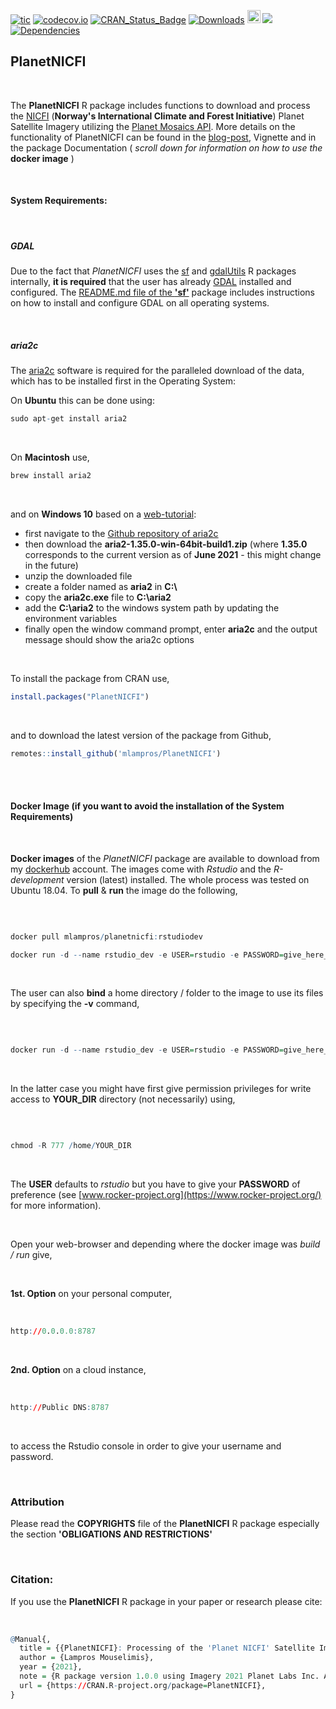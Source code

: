 
[![tic](https://github.com/mlampros/PlanetNICFI/workflows/tic/badge.svg?branch=master)](https://github.com/mlampros/PlanetNICFI/actions)
[![codecov.io](https://codecov.io/github/mlampros/PlanetNICFI/coverage.svg?branch=master)](https://codecov.io/github/mlampros/PlanetNICFI?branch=master)
[![CRAN_Status_Badge](http://www.r-pkg.org/badges/version/PlanetNICFI)](http://cran.r-project.org/package=PlanetNICFI)
[![Downloads](http://cranlogs.r-pkg.org/badges/grand-total/PlanetNICFI?color=blue)](http://www.r-pkg.org/pkg/PlanetNICFI)
<a href="https://www.buymeacoffee.com/VY0x8snyh" target="_blank"><img src="https://www.buymeacoffee.com/assets/img/custom_images/orange_img.png" alt="Buy Me A Coffee" height="21px" ></a>
[![](https://img.shields.io/docker/automated/mlampros/planetnicfi.svg)](https://hub.docker.com/r/mlampros/planetnicfi)
[![Dependencies](https://tinyverse.netlify.com/badge/PlanetNICFI)](https://cran.r-project.org/package=PlanetNICFI)


## PlanetNICFI

<br>

The **PlanetNICFI** R package includes functions to download and process the [NICFI](https://www.nicfi.no/) (**Norway's International Climate and Forest Initiative**) Planet Satellite Imagery utilizing the [Planet Mosaics API](https://developers.planet.com/docs/basemaps/reference/#tag/Basemaps-and-Mosaics). More details on the functionality of PlanetNICFI can be found in the [blog-post](http://mlampros.github.io/2021/06/12/Planet_NICFI_Satellite_Imagery/), Vignette and in the package Documentation ( *scroll down for information on how to use the* **docker image** )

<br>

#### **System Requirements**:

<br>

##### **GDAL**

Due to the fact that *PlanetNICFI* uses the [sf](https://github.com/r-spatial/sf) and [gdalUtils](https://CRAN.R-project.org/package=gdalUtils) R packages internally, **it is required** that the user has already [GDAL](https://gdal.org/) installed and configured. The [README.md file of the **'sf'**](https://github.com/r-spatial/sf#installing) package includes instructions on how to install and configure GDAL on all operating systems.

<br>

##### **aria2c**

The [aria2c](https://aria2.github.io/) software is required for the paralleled download of the data, which has to be installed first in the Operating System:

On **Ubuntu** this can be done using:

```R
sudo apt-get install aria2

```

<br>

On **Macintosh** use,

```R
brew install aria2

```

<br>

and on **Windows 10** based on a [web-tutorial](https://www.tutorialexample.com/install-aria2-on-win10-to-download-files-a-beginner-guide/):

* first navigate to the [Github repository of aria2c](https://github.com/aria2/aria2/releases/tag/release-1.35.0)
* then download the **aria2-1.35.0-win-64bit-build1.zip** (where **1.35.0** corresponds to the current version as of **June 2021** - this might change in the future)
* unzip the downloaded file 
* create a folder named as **aria2** in **C:\\**
* copy the **aria2c.exe** file to **C:\\aria2**
* add the **C:\\aria2** to the windows system path by updating the environment variables
* finally open the window command prompt, enter **aria2c** and the output message should show the aria2c options

<br>

To install the package from CRAN use, 

```R
install.packages("PlanetNICFI")

```
<br>

and to download the latest version of the package from Github,

```R
remotes::install_github('mlampros/PlanetNICFI')

```

<br><br>


#### **Docker Image** (if you want to avoid the installation of the System Requirements)

<br>

**Docker images** of the *PlanetNICFI* package are available to download from my [dockerhub](https://hub.docker.com/r/mlampros/planetnicfi) account. The images come with *Rstudio* and the *R-development* version (latest) installed. The whole process was tested on Ubuntu 18.04. To **pull** & **run** the image do the following,

<br>

```R

docker pull mlampros/planetnicfi:rstudiodev

docker run -d --name rstudio_dev -e USER=rstudio -e PASSWORD=give_here_your_password --rm -p 8787:8787 mlampros/planetnicfi:rstudiodev

```

<br>

The user can also **bind** a home directory / folder to the image to use its files by specifying the **-v** command,

<br>

```R

docker run -d --name rstudio_dev -e USER=rstudio -e PASSWORD=give_here_your_password --rm -p 8787:8787 -v /home/YOUR_DIR:/home/rstudio/YOUR_DIR mlampros/planetnicfi:rstudiodev


```

<br>

In the latter case you might have first give permission privileges for write access to **YOUR_DIR** directory (not necessarily) using,

<br>

```R

chmod -R 777 /home/YOUR_DIR


```

<br>

The **USER** defaults to *rstudio* but you have to give your **PASSWORD** of preference (see [www.rocker-project.org](https://www.rocker-project.org/) for more information).

<br>

Open your web-browser and depending where the docker image was *build / run* give, 

<br>

**1st. Option** on your personal computer,

<br>

```R
http://0.0.0.0:8787 

```

<br>

**2nd. Option** on a cloud instance, 

<br>

```R
http://Public DNS:8787

```

<br>

to access the Rstudio console in order to give your username and password.

<br>

### Attribution

Please read the **COPYRIGHTS** file of the **PlanetNICFI** R package especially the section **'OBLIGATIONS AND RESTRICTIONS'**

<br>

### Citation:

If you use the **PlanetNICFI** R package in your paper or research please cite:

<br>

```R
@Manual{,
  title = {{PlanetNICFI}: Processing of the 'Planet NICFI' Satellite Imagery using R},
  author = {Lampros Mouselimis},
  year = {2021},
  note = {R package version 1.0.0 using Imagery 2021 Planet Labs Inc. All use subject to the Participant License Agreement},
  url = {https://CRAN.R-project.org/package=PlanetNICFI},
}
```

<br>

